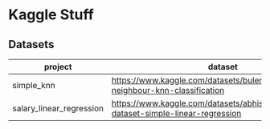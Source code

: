 # Kaggle Stuff

## Datasets

| project | dataset |
|----|---|
| simple_knn | https://www.kaggle.com/datasets/bulentsiyah/knearest-neighbour-knn-classification |
| salary_linear_regression | https://www.kaggle.com/datasets/abhishek14398/salary-dataset-simple-linear-regression |